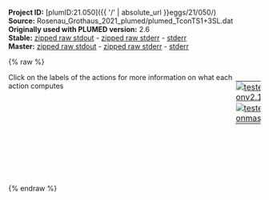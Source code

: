 **Project ID:** [plumID:21.050]({{ '/' | absolute_url }}eggs/21/050/)  
**Source:** Rosenau_Grothaus_2021_plumed/plumed_TconTS1+3SL.dat  
**Originally used with PLUMED version:** 2.6  
**Stable:** [zipped raw stdout](plumed_TconTS1+3SL.dat.plumed.stdout.txt.zip) - [zipped raw stderr](plumed_TconTS1+3SL.dat.plumed.stderr.txt.zip) - [stderr](plumed_TconTS1+3SL.dat.plumed.stderr)  
**Master:** [zipped raw stdout](plumed_TconTS1+3SL.dat.plumed_master.stdout.txt.zip) - [zipped raw stderr](plumed_TconTS1+3SL.dat.plumed_master.stderr.txt.zip) - [stderr](plumed_TconTS1+3SL.dat.plumed_master.stderr)  

{% raw %}
<div style="width: 100%; float:left">
<div style="width: 90%; float:left" id="value_details_data/Rosenau_Grothaus_2021_plumed/plumed_TconTS1+3SL.dat"> Click on the labels of the actions for more information on what each action computes </div>
<div style="width: 10%; float:left"><table><tr><td style="padding:1px"><a href="plumed_TconTS1+3SL.dat.plumed.stderr"><img src="https://img.shields.io/badge/v2.10-passing-green.svg" alt="tested onv2.10" /></a></td></tr><tr><td style="padding:1px"><a href="plumed_TconTS1+3SL.dat.plumed_master.stderr"><img src="https://img.shields.io/badge/master-passing-green.svg" alt="tested onmaster" /></a></td></tr></table></div></div>
<pre style="width=97%;">
<span style="color:blue" class="comment"># Distance between lactose holder amino acids</span>
<b name="data/Rosenau_Grothaus_2021_plumed/plumed_TconTS1+3SL.datd_211_408" onclick='showPath("data/Rosenau_Grothaus_2021_plumed/plumed_TconTS1+3SL.dat","data/Rosenau_Grothaus_2021_plumed/plumed_TconTS1+3SL.datd_211_408","data/Rosenau_Grothaus_2021_plumed/plumed_TconTS1+3SL.datd_211_408","black")'>d_211_408</b><span style="display:none;" id="data/Rosenau_Grothaus_2021_plumed/plumed_TconTS1+3SL.datd_211_408">The DISTANCE action with label <b>d_211_408</b> calculates the following quantities:<table  align="center" frame="void" width="95%" cellpadding="5%"><tr><td width="5%"><b> Quantity </b>  </td><td width="5%"><b> Type </b>  </td><td><b> Description </b> </td></tr><tr><td width="5%">d_211_408</td><td width="5%"><font color="black">scalar</font></td><td>the DISTANCE between this pair of atoms</td></tr></table></span>: <span class="plumedtooltip" style="color:green">DISTANCE<span class="right">Calculate the distance between a pair of atoms. <a href="https://www.plumed.org/doc-master/user-doc/html/_d_i_s_t_a_n_c_e.html" style="color:green">More details</a><i></i></span></span> <span class="plumedtooltip">ATOMS<span class="right">the pair of atom that we are calculating the distance between<i></i></span></span>=3333,6237
<span style="color:blue" class="comment">#</span>
<span style="color:blue" class="comment"># Center of aspartate 150</span>
<b name="data/Rosenau_Grothaus_2021_plumed/plumed_TconTS1+3SL.datc_D150" onclick='showPath("data/Rosenau_Grothaus_2021_plumed/plumed_TconTS1+3SL.dat","data/Rosenau_Grothaus_2021_plumed/plumed_TconTS1+3SL.datc_D150","data/Rosenau_Grothaus_2021_plumed/plumed_TconTS1+3SL.datc_D150","violet")'>c_D150</b><span style="display:none;" id="data/Rosenau_Grothaus_2021_plumed/plumed_TconTS1+3SL.datc_D150">The CENTER_FAST action with label <b>c_D150</b> calculates the following quantities:<table  align="center" frame="void" width="95%" cellpadding="5%"><tr><td width="5%"><b> Quantity </b>  </td><td width="5%"><b> Type </b>  </td><td><b> Description </b> </td></tr><tr><td width="5%">c_D150</td><td width="5%"><font color="violet">atoms</font></td><td>virtual atom calculated by CENTER_FAST action</td></tr></table></span>: <span class="plumedtooltip" style="color:green">CENTER<span class="right">Calculate the center for a group of atoms, with arbitrary weights. <a href="https://www.plumed.org/doc-master/user-doc/html/_c_e_n_t_e_r.html" style="color:green">More details</a><i></i></span></span> <span class="plumedtooltip">ATOMS<span class="right">the group of atoms that you are calculating the Gyration Tensor for<i></i></span></span>=2375-2386
<span style="color:blue" class="comment"># Center of arginine 410</span>
<b name="data/Rosenau_Grothaus_2021_plumed/plumed_TconTS1+3SL.datc_R410" onclick='showPath("data/Rosenau_Grothaus_2021_plumed/plumed_TconTS1+3SL.dat","data/Rosenau_Grothaus_2021_plumed/plumed_TconTS1+3SL.datc_R410","data/Rosenau_Grothaus_2021_plumed/plumed_TconTS1+3SL.datc_R410","violet")'>c_R410</b><span style="display:none;" id="data/Rosenau_Grothaus_2021_plumed/plumed_TconTS1+3SL.datc_R410">The CENTER_FAST action with label <b>c_R410</b> calculates the following quantities:<table  align="center" frame="void" width="95%" cellpadding="5%"><tr><td width="5%"><b> Quantity </b>  </td><td width="5%"><b> Type </b>  </td><td><b> Description </b> </td></tr><tr><td width="5%">c_R410</td><td width="5%"><font color="violet">atoms</font></td><td>virtual atom calculated by CENTER_FAST action</td></tr></table></span>: <span class="plumedtooltip" style="color:green">CENTER<span class="right">Calculate the center for a group of atoms, with arbitrary weights. <a href="https://www.plumed.org/doc-master/user-doc/html/_c_e_n_t_e_r.html" style="color:green">More details</a><i></i></span></span> <span class="plumedtooltip">ATOMS<span class="right">the group of atoms that you are calculating the Gyration Tensor for<i></i></span></span>=6277-6300
<span style="color:blue" class="comment">#</span>
<span style="color:blue" class="comment"># Distance between D150 and R410</span>
<b name="data/Rosenau_Grothaus_2021_plumed/plumed_TconTS1+3SL.datd_150_410" onclick='showPath("data/Rosenau_Grothaus_2021_plumed/plumed_TconTS1+3SL.dat","data/Rosenau_Grothaus_2021_plumed/plumed_TconTS1+3SL.datd_150_410","data/Rosenau_Grothaus_2021_plumed/plumed_TconTS1+3SL.datd_150_410","black")'>d_150_410</b><span style="display:none;" id="data/Rosenau_Grothaus_2021_plumed/plumed_TconTS1+3SL.datd_150_410">The DISTANCE action with label <b>d_150_410</b> calculates the following quantities:<table  align="center" frame="void" width="95%" cellpadding="5%"><tr><td width="5%"><b> Quantity </b>  </td><td width="5%"><b> Type </b>  </td><td><b> Description </b> </td></tr><tr><td width="5%">d_150_410</td><td width="5%"><font color="black">scalar</font></td><td>the DISTANCE between this pair of atoms</td></tr></table></span>: <span class="plumedtooltip" style="color:green">DISTANCE<span class="right">Calculate the distance between a pair of atoms. <a href="https://www.plumed.org/doc-master/user-doc/html/_d_i_s_t_a_n_c_e.html" style="color:green">More details</a><i></i></span></span> <span class="plumedtooltip">ATOMS<span class="right">the pair of atom that we are calculating the distance between<i></i></span></span>=<b name="data/Rosenau_Grothaus_2021_plumed/plumed_TconTS1+3SL.datc_D150">c_D150</b>,<b name="data/Rosenau_Grothaus_2021_plumed/plumed_TconTS1+3SL.datc_R410">c_R410</b>
<span style="color:blue" class="comment">#</span>
<span style="color:blue" class="comment">#PRINT everything</span>
<span class="plumedtooltip" style="color:green">PRINT<span class="right">Print quantities to a file. <a href="https://www.plumed.org/doc-master/user-doc/html/_p_r_i_n_t.html" style="color:green">More details</a><i></i></span></span> <span class="plumedtooltip">ARG<span class="right">the labels of the values that you would like to print to the file<i></i></span></span>=<b name="data/Rosenau_Grothaus_2021_plumed/plumed_TconTS1+3SL.datd_211_408">d_211_408</b>,<b name="data/Rosenau_Grothaus_2021_plumed/plumed_TconTS1+3SL.datd_150_410">d_150_410</b> <span class="plumedtooltip">FILE<span class="right">the name of the file on which to output these quantities<i></i></span></span>=COLVAR_TconTS1+3SL <span class="plumedtooltip">STRIDE<span class="right"> the frequency with which the quantities of interest should be output<i></i></span></span>=1
</pre>
{% endraw %}
